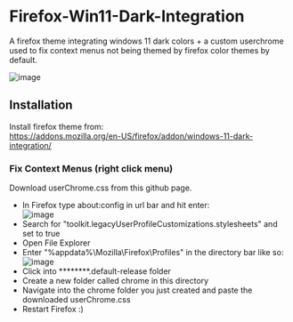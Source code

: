 # Firefox-Win11-Dark-Integration
A firefox theme integrating windows 11 dark colors + a custom userchrome used to fix context menus not being themed by firefox color themes by default.

![image](https://github.com/0ddfactory/Firefox-Win11-Dark-Integration/assets/25939455/9cc772f2-7c9b-44a9-93ea-3ee5e5dc5232)

## Installation

Install firefox theme from:   
https://addons.mozilla.org/en-US/firefox/addon/windows-11-dark-integration/

### Fix Context Menus (right click menu)

Download userChrome.css from this github page.  
* In Firefox type about:config in url bar and hit enter:  
![image](https://github.com/0ddfactory/Firefox-Win11-Dark-Integration/assets/25939455/2c742708-6d79-44b6-8565-be3b69135705)  
* Search for "toolkit.legacyUserProfileCustomizations.stylesheets" and set to true
* Open File Explorer  
* Enter "%appdata%\Mozilla\Firefox\Profiles" in the directory bar like so:  
![image](https://github.com/0ddfactory/Firefox-Win11-Dark-Integration/assets/25939455/fd5a2438-3986-4981-a909-26be3420730f)
* Click into ********.default-release folder  
* Create a new folder called chrome in this directory  
* Navigate into the chrome folder you just created and paste the downloaded userChrome.css  
* Restart Firefox :) 

